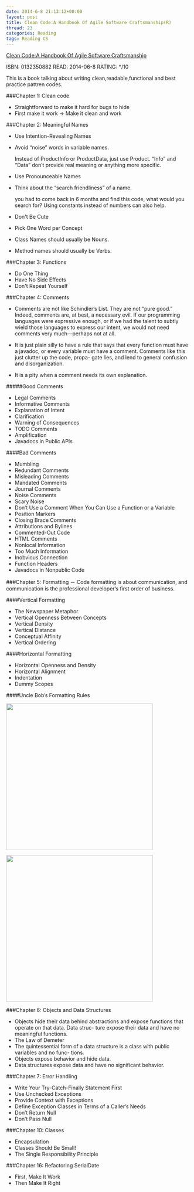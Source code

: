 ```yaml
---
date: 2014-6-8 21:13:12+00:00
layout: post
title: Clean Code:A Handbook Of Agile Software Craftsmanship(R)
thread: 23
categories: Reading
tags: Reading CS
---
```


[Clean Code:A Handbook Of Agile Software Craftsmanship](http://amzn.com/0132350882)


ISBN: 0132350882 READ: 2014-06-8 RATING: */10

This is a book talking about writing clean,readable,functional and best practice pattren codes.


###Chapter 1: Clean code
- Straightforward to make it hard for bugs to hide
- First make it work -> Make it clean and work


###Chapter 2: Meaningful Names
- Use Intention-Revealing Names
- Avoid “noise” words in variable names.

	Instead of ProductInfo or ProductData, just use Product. “Info” and “Data” don’t provide real meaning or anything more specific.

- Use Pronounceable Names
- Think about the “search friendliness” of a name.

	you had to come back in 6 months and find this code, what would you search for? Using constants instead of numbers can also help.

- Don't Be Cute
- Pick One Word per Concept
- Class Names should usually be Nouns.
- Method names should usually be Verbs.


###Chapter 3: Functions
- Do One Thing
- Have No Side Effects
- Don't Repeat Yourself

###Chapter 4: Comments
- Comments are not like Schindler’s List. They are not “pure good.” Indeed, comments are, at best, a necessary evil. If our programming languages were expressive enough, or if we had the talent to subtly wield those languages to express our intent, we would not need
comments very much—perhaps not at all.

- It is just plain silly to have a rule that says that every function must have a javadoc, or every variable must have a comment. Comments like this just clutter up the code, propa- gate lies, and lend to general confusion and disorganization.

- It is a pity when a comment needs its own explanation.

#####Good Comments
- Legal Comments
- Informative Comments
- Explanation of Intent
- Clarification
- Warning of Consequences
- TODO Comments
- Amplification
- Javadocs in Public APIs

####Bad Comments
- Mumbling
- Redundant Comments
- Misleading Comments
- Mandated Comments
- Journal Comments
- Noise Comments
- Scary Noise
- Don’t Use a Comment When You Can Use a Function or a Variable
- Position Markers
- Closing Brace Comments
- Attributions and Bylines
- Commented-Out Code
- HTML Comments
- Nonlocal Information
- Too Much Information
- Inobvious Connection
- Function Headers
- Javadocs in Nonpublic Code

###Chapter 5: Formatting
－ Code formatting is about communication, and communication is the professional developer’s first order of business.

####Vertical Formatting
- The Newspaper Metaphor
- Vertical Openness Between Concepts
- Vertical Density
- Vertical Distance
- Conceptual Affinity
- Vertical Ordering

####Horizontal Formatting
- Horizontal Openness and Density
- Horizontal Alignment
- Indentation
- Dummy Scopes

####Uncle Bob’s Formatting Rules

<img src="http://media-cache-ak0.pinimg.com/originals/30/c6/93/30c693309d0b4c04b0be911020e39c6d.jpg"  width="400" />

<img src="http://media-cache-ec0.pinimg.com/originals/66/fa/30/66fa3056d0e6f53d10b1ba7dd65f8b4d.jpg
"  width="400" />


###Chapter 6: Objects and Data Structures
- Objects hide their data behind abstractions and expose functions that operate on that data. Data struc- ture expose their data and have no meaningful functions.
- The Law of Demeter
- The quintessential form of a data structure is a class with public variables and no func- tions.
- Objects expose behavior and hide data.
- Data structures expose data and have no significant behavior.

###Chapter 7: Error Handling
- Write Your Try-Catch-Finally Statement First
- Use Unchecked Exceptions
- Provide Context with Exceptions
- Define Exception Classes in Terms of a Caller’s Needs
- Don’t Return Null
- Don’t Pass Null


###Chapter 10: Classes
- Encapsulation
- Classes Should Be Small!
- The Single Responsibility Principle

###Chapter 16: Refactoring SerialDate
- First, Make It Work
- Then Make It Right
